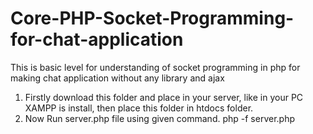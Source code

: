 # Core-PHP-Socket-Programming-for-chat-application
This is basic level for understanding of socket programming in php for making chat application without any library and ajax
1) Firstly download this folder and place in your server, 
  like in your PC XAMPP is install, then place this folder in htdocs folder.
3) Now Run server.php file using given command.
    php -f server.php
